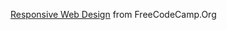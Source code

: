 [Responsive Web Design](https://www.freecodecamp.org/learn/responsive-web-design/) from FreeCodeCamp.Org
